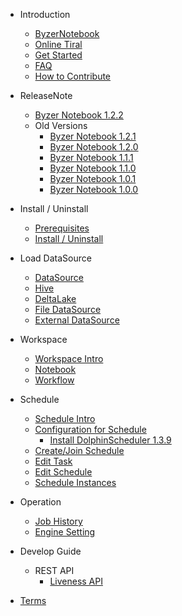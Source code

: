 - Introduction
  * [ByzerNotebook](/byzer-notebook/en-us/introduction/notebook_intro.md)
  * [Online Tiral](/byzer-notebook/en-us/introduction/online_trial.md)
  * [Get Started](/byzer-notebook/en-us/introduction/get_started.md)
  * [FAQ](/byzer-notebook/en-us/faq/faq.md)
  * [How to Contribute](/byzer-notebook/en-us/appendix/contribute.md)  

- ReleaseNote
  * [Byzer Notebook 1.2.2](/byzer-notebook/en-us/release-notes/1.2.2.md)
  - Old Versions
    * [Byzer Notebook 1.2.1](/byzer-notebook/en-us/release-notes/1.2.1.md)
    * [Byzer Notebook 1.2.0](/byzer-notebook/en-us/release-notes/1.2.0.md)
    * [Byzer Notebook 1.1.1](/byzer-notebook/en-us/release-notes/1.1.1.md)
    * [Byzer Notebook 1.1.0](/byzer-notebook/en-us/release-notes/1.1.0.md)
    * [Byzer Notebook 1.0.1](/byzer-notebook/en-us/release-notes/1.0.1.md)
    * [Byzer Notebook 1.0.0](/byzer-notebook/en-us/release-notes/1.0.0.md)
  
- Install / Uninstall
  * [Prerequisites](/byzer-notebook/en-us/installation/prerequisites.md)
  * [Install / Uninstall](/byzer-notebook/en-us/installation/install_uninstall.md)

- Load DataSource
  * [DataSource](/byzer-notebook/en-us/datasource/README.md)
  * [Hive](/byzer-notebook/en-us/datasource/hive.md)
  * [DeltaLake](/byzer-notebook/en-us/datasource/deltalake.md)
  * [File DataSource](/byzer-notebook/en-us/datasource/file.md)
  * [External DataSource](/byzer-notebook/en-us/datasource/external_ds.md)

- Workspace
  * [Workspace Intro](/byzer-notebook/en-us/workspace/intro.md)
  * [Notebook](/byzer-notebook/en-us/workspace/notebook.md)
  * [Workflow](/byzer-notebook/en-us/workspace/workflow.md)

- Schedule
  * [Schedule Intro](/byzer-notebook/en-us/schedule/intro.md)
  * [Configuration for Schedule](/byzer-notebook/en-us/schedule/setup.md)
    * [Install DolphinScheduler 1.3.9](/byzer-notebook/en-us/schedule/install_dolphinscheduler.md)
  * [Create/Join Schedule](/byzer-notebook/en-us/schedule/create_join.md)
  * [Edit Task](/byzer-notebook/en-us/schedule/edit_task.md)
  * [Edit Schedule](/byzer-notebook/en-us/schedule/edit.md)
  * [Schedule Instances](/byzer-notebook/en-us/schedule/instance.md)

- Operation
  * [Job History](/byzer-notebook/en-us/operation/job_history.md)
  * [Engine Setting](/byzer-notebook/en-us/operation/engine.md)

- Develop Guide
  - REST API
    * [Liveness API](/byzer-notebook/en-us/developer/api/liveness_api.md)

- [Terms](/byzer-notebook/en-us/appendix/terms.md)  

